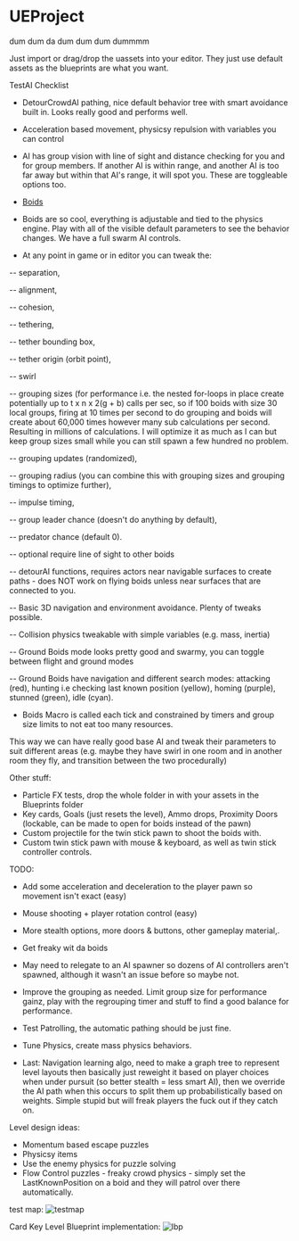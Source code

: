 # UEProject
dum dum da dum dum dum dummmm


Just import or drag/drop the uassets into your editor. They just use default assets as the blueprints are what you want. 

TestAI Checklist
- DetourCrowdAI pathing, nice default behavior tree with smart avoidance built in. Looks really good and performs well.
- Acceleration based movement, physicsy repulsion with variables you can control
- AI has group vision with line of sight and distance checking for you and for group members. If another AI is within range, and another AI is too far away but within that AI's range, it will spot you. These are toggleable options too.
- [Boids](https://en.wikipedia.org/wiki/Boids)
- Boids are so cool, everything is adjustable and tied to the physics engine. Play with all of the visible default parameters to see the behavior changes. We have a full swarm AI controls. 

- At any point in game or in editor you can tweak the:

-- separation, 

-- alignment, 

-- cohesion, 

-- tethering, 

-- tether bounding box, 

-- tether origin (orbit point), 

-- swirl

-- grouping sizes (for performance i.e. the nested for-loops in place create potentially up to t x n x 2(g + b) calls per sec, so if 100 boids with size 30 local groups, firing at 10 times per second to do grouping and boids will create about 60,000 times however many sub calculations per second. Resulting in millions of calculations. I will optimize it as much as I can but keep group sizes small while you can still spawn a few hundred no problem.

-- grouping updates (randomized),  

-- grouping radius (you can combine this with grouping sizes and grouping timings to optimize further),

-- impulse timing, 

-- group leader chance (doesn't do anything by default), 

-- predator chance (default 0). 

-- optional require line of sight to other boids 

-- detourAI functions, requires actors near navigable surfaces to create paths - does NOT work on flying boids unless near surfaces that are connected to you.

-- Basic 3D navigation and environment avoidance. Plenty of tweaks possible. 

-- Collision physics tweakable with simple variables (e.g. mass, inertia)

-- Ground Boids mode looks pretty good and swarmy, you can toggle between flight and ground modes

-- Ground Boids have navigation and different search modes: attacking (red), hunting i.e checking last known position (yellow), homing (purple), stunned (green), idle (cyan).

- Boids Macro is called each tick and constrained by timers and group size limits to not eat too many resources.

This way we can have really good base AI and tweak their parameters to suit different areas (e.g. maybe they have swirl in one room and in another room they fly, and transition between the two procedurally)

Other stuff:
- Particle FX tests, drop the whole folder in with your assets in the Blueprints folder
- Key cards, Goals (just resets the level), Ammo drops, Proximity Doors (lockable, can be made to open for boids instead of the pawn)
- Custom projectile for the twin stick pawn to shoot the boids with.
- Custom twin stick pawn with mouse & keyboard, as well as twin stick controller controls.

TODO:
- Add some acceleration and deceleration to the player pawn so movement isn't exact (easy)
- Mouse shooting + player rotation control (easy)
- More stealth options, more doors & buttons, other gameplay material,.
- Get freaky wit da boids

- May need to relegate to an AI spawner so dozens of AI controllers aren't spawned, although it wasn't an issue before so maybe not.
- Improve the grouping as needed. Limit group size for performance gainz, play with the regrouping timer and stuff to find a good balance for performance.
- Test Patrolling, the automatic pathing should be just fine.
- Tune Physics, create mass physics behaviors.
- Last: Navigation learning algo, need to make a graph tree to represent level layouts then basically just reweight it based on player choices when under pursuit (so better stealth = less smart AI), then we override the AI path when this occurs to split them up probabilistically based on weights. Simple stupid but will freak players the fuck out if they catch on.


Level design ideas:
- Momentum based escape puzzles
- Physicsy items
- Use the enemy physics for puzzle solving
- Flow Control puzzles - freaky crowd physics - simply set the LastKnownPosition on a boid and they will patrol over there automatically. 

test map:
![testmap](https://github.com/moothyknight/UEProject/blob/master/TestMap.PNG?raw=true)


Card Key Level Blueprint implementation:
![lbp](https://github.com/moothyknight/UEProject/blob/master/lbp.PNG?raw=true)

